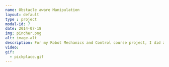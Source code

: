 ```yaml
---
name: Obstacle aware Manipulation
layout: default
type : project
modal-id: 7
date: 2014-07-18
img: pincher.png
alt: image-alt
description: For my Robot Mechanics and Control course project, I did a simple pick and place task with a PincherX100 arm. I simulated the picklk and place task using MATLAB before implementing my code on the actual robot. The inverse kinematics was solved using MATLAB's IK solver, an analytical closed form solution and gradient descent. The positions of the object and the goal are found using an overhead camera and april tags. I also implemented obstacle avoidance using A* and geometric methods.
video: 
gif:
  - pickplace.gif
---
```

